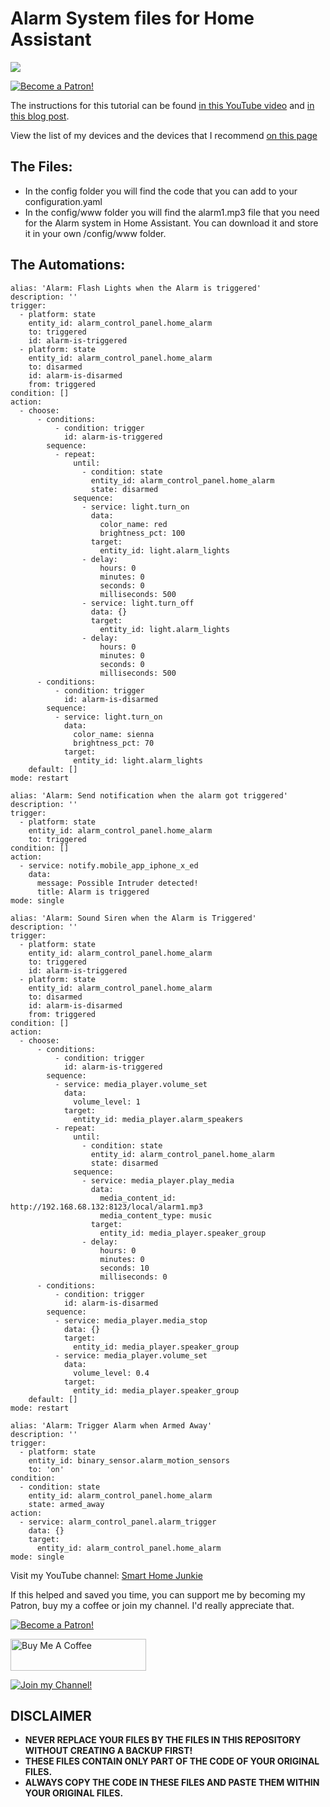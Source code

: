 # Alarm System files for Home Assistant

<a href="https://youtu.be/jh8l2K5oips" target="_blank"><img src="https://github.com/smarthomejunkie/Home-Assistant-Tutorials/raw/master/Alarm-System/Home-Assistant-Alarm-System-Thumb.png?raw=true"></a>

<a href="https://www.patreon.com/bePatron?u=50155158" target="_blank"><img src="https://github.com/smarthomejunkie/Home-Assistant-Tutorials/blob/master/become-a-patron.png?raw=true" alt="Become a Patron!"></a>

The instructions for this tutorial can be found [in this YouTube video](https://youtu.be/jh8l2K5oips) and [in this blog post](https://www.smarthomejunkie.net/create-a-professional-alarm-system-in-home-assistant-this-is-how-new-version-tutorial/).

View the list of my devices and the devices that I recommend [on this page](https://github.com/smarthomejunkie/MyDevices/)

## The Files:

* In the config folder you will find the code that you can add to your configuration.yaml
* In the config/www folder you will find the alarm1.mp3 file that you need for the Alarm system in Home Assistant. You can download it and store it in your own /config/www folder.

## The Automations:

```
alias: 'Alarm: Flash Lights when the Alarm is triggered'
description: ''
trigger:
  - platform: state
    entity_id: alarm_control_panel.home_alarm
    to: triggered
    id: alarm-is-triggered
  - platform: state
    entity_id: alarm_control_panel.home_alarm
    to: disarmed
    id: alarm-is-disarmed
    from: triggered
condition: []
action:
  - choose:
      - conditions:
          - condition: trigger
            id: alarm-is-triggered
        sequence:
          - repeat:
              until:
                - condition: state
                  entity_id: alarm_control_panel.home_alarm
                  state: disarmed
              sequence:
                - service: light.turn_on
                  data:
                    color_name: red
                    brightness_pct: 100
                  target:
                    entity_id: light.alarm_lights
                - delay:
                    hours: 0
                    minutes: 0
                    seconds: 0
                    milliseconds: 500
                - service: light.turn_off
                  data: {}
                  target:
                    entity_id: light.alarm_lights
                - delay:
                    hours: 0
                    minutes: 0
                    seconds: 0
                    milliseconds: 500
      - conditions:
          - condition: trigger
            id: alarm-is-disarmed
        sequence:
          - service: light.turn_on
            data:
              color_name: sienna
              brightness_pct: 70
            target:
              entity_id: light.alarm_lights
    default: []
mode: restart
```

```
alias: 'Alarm: Send notification when the alarm got triggered'
description: ''
trigger:
  - platform: state
    entity_id: alarm_control_panel.home_alarm
    to: triggered
condition: []
action:
  - service: notify.mobile_app_iphone_x_ed
    data:
      message: Possible Intruder detected!
      title: Alarm is triggered
mode: single
```

```
alias: 'Alarm: Sound Siren when the Alarm is Triggered'
description: ''
trigger:
  - platform: state
    entity_id: alarm_control_panel.home_alarm
    to: triggered
    id: alarm-is-triggered
  - platform: state
    entity_id: alarm_control_panel.home_alarm
    to: disarmed
    id: alarm-is-disarmed
    from: triggered
condition: []
action:
  - choose:
      - conditions:
          - condition: trigger
            id: alarm-is-triggered
        sequence:
          - service: media_player.volume_set
            data:
              volume_level: 1
            target:
              entity_id: media_player.alarm_speakers
          - repeat:
              until:
                - condition: state
                  entity_id: alarm_control_panel.home_alarm
                  state: disarmed
              sequence:
                - service: media_player.play_media
                  data:
                    media_content_id: http://192.168.68.132:8123/local/alarm1.mp3
                    media_content_type: music
                  target:
                    entity_id: media_player.speaker_group
                - delay:
                    hours: 0
                    minutes: 0
                    seconds: 10
                    milliseconds: 0
      - conditions:
          - condition: trigger
            id: alarm-is-disarmed
        sequence:
          - service: media_player.media_stop
            data: {}
            target:
              entity_id: media_player.speaker_group
          - service: media_player.volume_set
            data:
              volume_level: 0.4
            target:
              entity_id: media_player.speaker_group
    default: []
mode: restart
```

```
alias: 'Alarm: Trigger Alarm when Armed Away'
description: ''
trigger:
  - platform: state
    entity_id: binary_sensor.alarm_motion_sensors
    to: 'on'
condition:
  - condition: state
    entity_id: alarm_control_panel.home_alarm
    state: armed_away
action:
  - service: alarm_control_panel.alarm_trigger
    data: {}
    target:
      entity_id: alarm_control_panel.home_alarm
mode: single
```

Visit my YouTube channel: [Smart Home Junkie](https://www.youtube.com/c/SmartHomeJunkie)

If this helped and saved you time, you can support me by becoming my Patron, buy my a coffee or join my channel. I'd really appreciate that.

<a href="https://www.patreon.com/bePatron?u=50155158" target="_blank"><img src="https://github.com/smarthomejunkie/Home-Assistant-Tutorials/blob/master/become-a-patron.png?raw=true" alt="Become a Patron!"></a>

<a href="https://www.buymeacoffee.com/smarthomejunkie" target="_blank"><img src="https://cdn.buymeacoffee.com/buttons/default-blue.png" alt="Buy Me A Coffee" height="51" width="217" ></a>

<a href="https://www.youtube.com/c/smarthomejunkie/join" target="_blank"><img src="https://github.com/smarthomejunkie/Home-Assistant-Tutorials/blob/master/Join-Logo.png?raw=true" alt="Join my Channel!"></a>

## DISCLAIMER
* **NEVER REPLACE YOUR FILES BY THE FILES IN THIS REPOSITORY WITHOUT CREATING A BACKUP FIRST!**
* **THESE FILES CONTAIN ONLY PART OF THE CODE OF YOUR ORIGINAL FILES.**
* **ALWAYS COPY THE CODE IN THESE FILES AND PASTE THEM WITHIN YOUR ORIGINAL FILES.**
